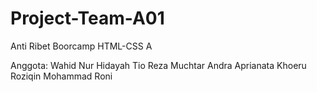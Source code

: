 # Project-Team-A01
Anti Ribet Boorcamp HTML-CSS A

Anggota:
  Wahid Nur Hidayah
  Tio Reza Muchtar
  Andra Aprianata
  Khoeru Roziqin
  Mohammad Roni

